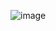![image](https://user-images.githubusercontent.com/95759870/175663825-4ac40e01-3052-41f5-b541-627550d9a1ed.png)
